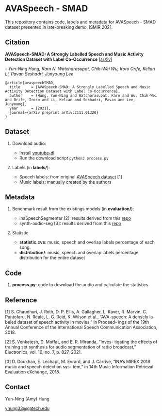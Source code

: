 # AVASpeech - SMAD

This repository contains code, labels and metadata for AVASpeech - SMAD dataset presented in late-breaking demo, ISMIR 2021. 

## Citation

**AVASpeech-SMAD: A Strongly Labelled Speech and Music Activity Detection Dataset with Label Co-Occurrence** [[arXiv]](https://arxiv.org/pdf/2111.01320.pdf)

*- Yun-Ning Hung, Karn N. Watcharasupat, Chih-Wei Wu, Iroro Orife, Kelian Li, Pavan Seshadri, Junyoung Lee*

    @article{avaspeechSMAD,
      title     = {AVASpeech-SMAD: A Strongly Labelled Speech and Music Activity Detection Dataset with Label Co-Occurrence},
      author    = {Hung, Yun-Ning and Watcharasupat, Karn and Wu, Chih-Wei and Orife, Iroro and Li, Kelian and Seshadri, Pavan and Lee, Junyoung},
      year      = {2021},
      journal={arXiv preprint arXiv:2111.01320}
    }
    
## Dataset

1. Download audio:
    - Install [youtube-dl](https://github.com/ytdl-org/youtube-dl)
    - Run the download script ```python3 process.py```

2. Labels (in **labels/**):
    - Speech labels: from original [AVASpeech dataset](https://research.google.com/ava/download.html#ava_speech_download) [1]
    - Music labels: manually created by the authors
    
## Metadata

1. Benchmark result from the existings models (in **evaluation/**):
    - inaSpeechSegmenter [2]: results derived from this [repo](https://github.com/ina-foss/inaSpeechSegmenter)
    - synth-audio-seg [3]: results derived from this [repo](https://github.com/satvik-venkatesh/train-synth-audio-seg)

2. Statistic
    - **statistic.cvs**: music, speech and overlap labels percentage of each song.
    - **distribution/**: music, speech and overlap labels percentage distribution for the entire dataset 
    
## Code

1. **process.py**: code to download the audio and calculate the statistics

## Reference

[1] S. Chaudhuri, J. Roth, D. P. Ellis, A. Gallagher, L. Kaver, R. Marvin, C. Pantofaru, N. Reale, L. G. Reid, K. Wilson et al., “AVA-speech: A densely la- beled dataset of speech activity in movies,” in Proceed- ings of the 19th Annual Conference of the International Speech Communication Association, 2018.

[2] S. Venkatesh, D. Moffat, and E. R. Miranda, “Inves- tigating the effects of training set synthesis for audio segmentation of radio broadcast,” Electronics, vol. 10, no. 7, p. 827, 2021.

[3] D. Doukhan, E. Lechapt, M. Evrard, and J. Carrive, “INA’s MIREX 2018 music and speech detection sys- tem,” in 14th Music Information Retrieval Evaluation eXchange, 2018.

## Contact

Yun-Ning (Amy) Hung

[yhung33@gatech.edu](mailto:yhung33@gatech.edu)

